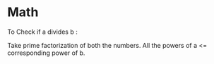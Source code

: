 # Math

To Check if a divides b :

Take prime factorization of both the numbers. All the powers of a <= corresponding power of b.
